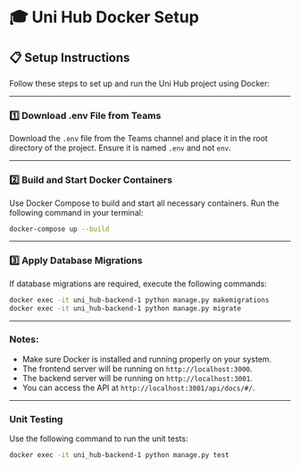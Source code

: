 # 🎓 Uni Hub Docker Setup

## 📋 Setup Instructions

Follow these steps to set up and run the Uni Hub project using Docker:

---

### 1️⃣ **Download .env File from Teams**
Download the `.env` file from the Teams channel and place it in the root directory of the project. Ensure it is named `.env` and not `env`.

---

### 2️⃣ **Build and Start Docker Containers**
Use Docker Compose to build and start all necessary containers. Run the following command in your terminal:

```bash
docker-compose up --build
```

---

### 3️⃣ **Apply Database Migrations**
If database migrations are required, execute the following commands:

```bash
docker exec -it uni_hub-backend-1 python manage.py makemigrations
docker exec -it uni_hub-backend-1 python manage.py migrate
```

---

### Notes:

- Make sure Docker is installed and running properly on your system.
- The frontend server will be running on `http://localhost:3000`.
- The backend server will be running on `http://localhost:3001`.
- You can access the API at `http://localhost:3001/api/docs/#/`.

--- 

### Unit Testing
Use the following command to run the unit tests:

```bash
docker exec -it uni_hub-backend-1 python manage.py test
```